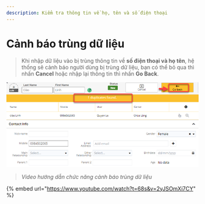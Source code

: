 ```yaml
---
description: Kiểm tra thông tin về họ, tên và số điện thoại
---
```


# Cảnh báo trùng dữ liệu

> Khi nhập dữ liệu vào bị trùng thông tin về **số điện thoại và họ tên**, hệ thống sẽ cảnh báo người dùng bị trùng dữ liệu, bạn có thể bỏ qua thì nhấn **Cancel** hoặc nhập lại thông tin thì nhấn **Go Back**.

![](../../.gitbook/assets/CanhBao.png)

> _Video hướng dẫn chức năng cảnh báo trùng dữ liệu_

{% embed url="https://www.youtube.com/watch?t=68s&v=2yJSOmXi7CY" %}
